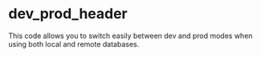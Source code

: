 # dev_prod_header

This code allows you to switch easily between dev and prod modes when using both local and remote databases.
